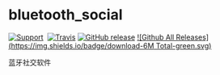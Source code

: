 # bluetooth_social
[![Support](https://img.shields.io/badge/support-Android2.3.3-blue.svg?style=flat)](https://www.apple.com/nl/ios/)&nbsp;
[![Travis](https://img.shields.io/travis/rust-lang/rust.svg)]()
[![GitHub release](https://img.shields.io/github/release/qubyte/rubidium.svg)]()
[![Github All Releases](https://img.shields.io/badge/download-6M Total-green.svg)](https://github.com/minggo620/iOSWelcomePage/archive/master.zip)

蓝牙社交软件

